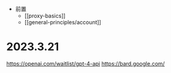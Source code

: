 - 前置
  - [[proxy-basics]]
  - [[general-principles/account]]
# 2023.3.21
https://openai.com/waitlist/gpt-4-api
https://bard.google.com/